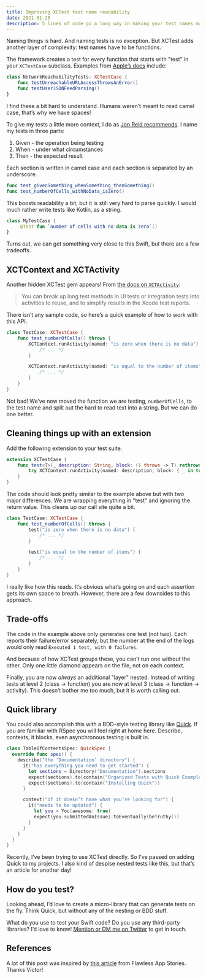 ```yaml
---
title: Improving XCTest test name readability
date: 2021-01-28
description: 5 lines of code go a long way in making your test names much more readable.
---
```


Naming things is hard. And naming tests is no exception. But XCTest adds another layer of complexity: test names have to be functions.

The framework creates a test for every function that starts with "test" in your `XCTestCase` subclass. Examples from [Apple’s docs](https://developer.apple.com/documentation/xctest/defining_test_cases_and_test_methods) include:

```swift
class NetworkReachabilityTests: XCTestCase {
    func testUnreachableURLAccessThrowsAnError()
    func testUserJSONFeedParsing()
}
```

I find these a bit hard to understand. Humans weren’t meant to read camel case, that’s why we have spaces!

To give my tests a little more context, I do as [Jon Reid recommends](https://qualitycoding.org/unit-test-naming/). I name my tests in three parts:

1. Given - the operation being testing
2. When - under what circumstances
3. Then - the expected result

Each section is written in camel case and each section is separated by an underscore.

```swift
func test_givenSomething_whenSomething_thenSomething()
func test_numberOfCells_withNoData_isZero()
```

This boosts readability a bit, but it is still very hard to parse quickly. I would much rather write tests like Kotlin, as a string.

```kotlin
class MyTestCase {
     @Test fun `number of cells with no data is zero`()
}
```

Turns out, we can get something very close to this Swift, but there are a few tradeoffs.

## XCTContext and XCTActivity

Another hidden XCTest gem appears! From [the docs on `XCTActivity`](https://developer.apple.com/documentation/xctest/xctcontext):

> You can break up long test methods in UI tests or integration tests into activities to reuse, and to simplify results in the Xcode test reports.

There isn’t any sample code, so here’s a quick example of how to work with this API.

```swift
class TestCase: XCTestCase {
    func test_numberOfCells() throws {
        XCTContext.runActivity(named: "is zero when there is no data") { _ -> Void in
            /* ... */
        }

        XCTContext.runActivity(named: "is equal to the number of items") { _ -> Void in
            /* ... */
        }
    }
}
```

Not bad! We’ve now moved the function we are testing, `numberOfCells`, to the test name and split out the hard to read text into a string. But we can do one better.

## Cleaning things up with an extension

Add the following extension to your test suite.

```swift
extension XCTestCase {
    func test<T>(_ description: String, block: () throws -> T) rethrows -> T {
        try XCTContext.runActivity(named: description, block: { _ in try block() })
    }
}
```

The code should look pretty similar to the example above but with two major differences. We are wrapping everything in "test" and ignoring the return value. This cleans up our call site quite a bit.

```swift
class TestCase: XCTestCase {
    func test_numberOfCells() throws {
        test("is zero when there is no data") {
            /* ... */
        }

        test("is equal to the number of items") {
            /* ... */
        }
    }
}
```

I really like how this reads. It’s obvious what’s going on and each assertion gets its own space to breath. However, there are a few downsides to this approach.

## Trade-offs

The code in the example above only generates one test (not two). Each reports their failure/error separately, but the number at the end of the logs would only read `Executed 1 test, with 0 failures`.

And because of how XCTest groups these, you can’t run one without the other. Only one little diamond appears on the file, not on each context.

Finally, you are now _always_ an additional "layer" nested. Instead of writing tests at level 2 (class -> function) you are now at level 3 (class -> function -> activity). This doesn’t bother me too much, but it is worth calling out.

## Quick library

You could also accomplish this with a BDD-style testing library like [Quick](https://github.com/Quick/Quick). If you are familiar with RSpec you will feel right at home here. Describe, contexts, it blocks, even asynchronous testing is built in.

```swift
class TableOfContentsSpec: QuickSpec {
  override func spec() {
    describe("the ‘Documentation’ directory") {
      it("has everything you need to get started") {
        let sections = Directory("Documentation").sections
        expect(sections).to(contain("Organized Tests with Quick Examples and Example Groups"))
        expect(sections).to(contain("Installing Quick"))
      }

      context("if it doesn’t have what you’re looking for") {
        it("needs to be updated") {
          let you = You(awesome: true)
          expect{you.submittedAnIssue}.toEventually(beTruthy())
        }
      }
    }
  }
}
```

Recently, I’ve been trying to use XCTest directly. So I’ve passed on adding Quick to my projects. I also kind of despise nested tests like this, but that’s an article for another day!

## How do you test?

Looking ahead, I’d love to create a micro-library that can generate tests on the fly. Think Quick, but without any of the nesting or BDD stuff.

What do you use to test your Swift code? Do you use any third-party libraries? I’d love to know! [Mention or DM me on Twitter](https://twitter.com/joemasilotti) to get in touch.

## References

A lot of this post was inspired by [this article](https://medium.com/flawless-app-stories/ios-achieving-maximum-test-readability-at-no-cost-906af0dbaa98) from Flawless App Stories. Thanks Victor!
